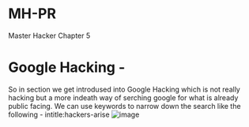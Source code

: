# MH-PR
Master Hacker Chapter 5
# Google Hacking - 

  So in section we get introdused into Google Hacking which is not really hacking but a more indeath way of serching google for what is already public facing. 
    We can use keywords to narrow down the search like the following - 
      intitle:hackers-arise
![image](https://github.com/user-attachments/assets/056973a3-bb10-4873-acdc-c1a9795d4f40)



    
  
